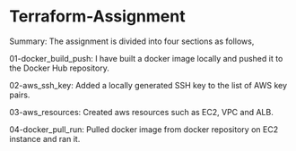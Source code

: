 # Terraform-Assignment
Summary: The assignment is divided into four sections as follows,

01-docker_build_push: I have built a docker image locally and pushed it to the Docker Hub repository.

02-aws_ssh_key: Added a locally generated SSH key to the list of AWS key pairs.

03-aws_resources: Created aws resources such as EC2, VPC and ALB.

04-docker_pull_run: Pulled docker image from docker repository on EC2 instance and ran it.

